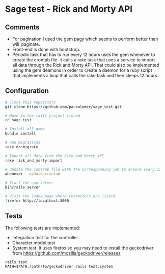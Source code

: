 # Sage test - Rick and Morty API

## Comments
* For pagination I used the gem pagy which seems to perform better than will_paginate.
* Front-end is done with bootstrap.
* Periodic task that has to run every 12 hours uses the gem whenever to create the crontab file. It calls a rake task that uses a service to import all data through the Rick and Morty API. That could also be implemented using the gem deamons in order to create a daemon for a ruby script that implements a loop that calls the rake task and then sleeps 12 hours.

## Configuration

```bash
# Clone this repository
git clone https://github.com/paucolomer/sage_test.git

# Move to the rails project cloned
cd sage_test

# Install all gems
bundle install

# Run migrations
rake db:migrate

# Import all data from the Rick and Morty API
rake rick_and_morty:import

# Update the contrab file with the corresponding job to ensure every 12 hours the import task is executed
whenever --update-crontab

# Start the app server
bin/rails server

# Visit the index page where characters are listed
firefox http://localhost:3000
```
## Tests

The following tests are implemented:
* Integration test for the controller
* Character model test
* System test. It uses firefox so you may need to install the geckodriver from https://github.com/mozilla/geckodriver/releases


```
rails test
PATH=$PATH:/path/to/geckodriver rails test:system
```
